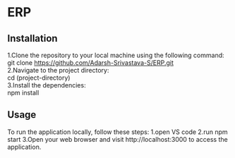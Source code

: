# ERP
## Installation

1.Clone the repository to your local machine using the following command:<br>
git clone https://github.com/Adarsh-Srivastava-S/ERP.git<br>
2.Navigate to the project directory:<br>
cd (project-directory)<br>
3.Install the dependencies:<br>
npm install

## Usage

To run the application locally, follow these steps:
1.open VS code 
2.run npm start
3.Open your web browser and visit http://localhost:3000 to access the application.
